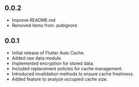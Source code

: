 ## 0.0.2

- Improve README.md
- Removed items from .pubignore

## 0.0.1

- Initial release of Flutter Auto Cache.
- Added raw data module.
- Implemented encryption for stored data.
- Included replacement policies for cache management.
- Introduced invalidation methods to ensure cache freshness.
- Added feature to analyze occupied cache size.
